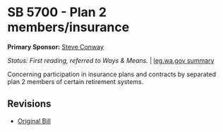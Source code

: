 # SB 5700 - Plan 2 members/insurance
**Primary Sponsor:** [Steve Conway](/person/leg/steve.conway.md)

*Status: First reading, referred to Ways & Means.* | [leg.wa.gov summary](https://app.leg.wa.gov/billsummary?BillNumber=5700&Year=2021)

Concerning participation in insurance plans and contracts by separated plan 2 members of certain retirement systems.

## Revisions
* [Original Bill](1/)